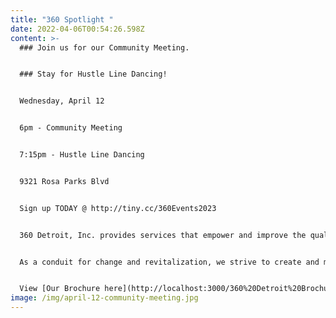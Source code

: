 ```yaml
---
title: "360 Spotlight "
date: 2022-04-06T00:54:26.598Z
content: >-
  ### Join us for our Community Meeting.


  ### S﻿tay for Hustle Line Dancing!


  W﻿ednesday, April 12


  6﻿pm - Community Meeting


  7﻿:15pm - Hustle Line Dancing


  9321 Rosa Parks Blvd


  Sign up TODAY @ http://tiny.cc/360Events2023


  360 Detroit, Inc. provides services that empower and improve the quality of life for individuals and families. We are dedicated to assisting people in becoming self-sufficient, anchored, stabilized and well-rounded community members.


  As a conduit for change and revitalization, we strive to create and maintain viable, safe communities within Detroit.


  View [Our Brochure here](http://localhost:3000/360%20Detroit%20Brochure.pdf)!
image: /img/april-12-community-meeting.jpg
---
```

